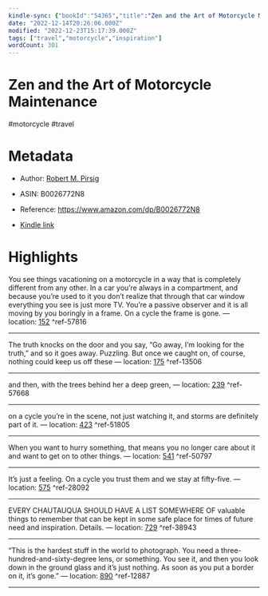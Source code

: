 ```yaml
---
kindle-sync: {"bookId":"54365","title":"Zen and the Art of Motorcycle Maintenance: An Inquiry Into Values","author":"Robert M. Pirsig","asin":"B0026772N8","lastAnnotatedDate":"2021-02-03","bookImageUrl":"https://m.media-amazon.com/images/I/71tZgyVVbfL._SY160.jpg","highlightsCount":8}
date: "2022-12-14T20:26:06.000Z"
modified: "2022-12-23T15:17:39.000Z"
tags: ["travel","motorcycle","inspiration"]
wordCount: 301
---
```

# Zen and the Art of Motorcycle Maintenance

#motorcycle #travel 

# Metadata

* Author: [Robert M. Pirsig](https://www.amazon.com/Robert-M-Pirsig/e/B000AP5XN4/ref=dp_byline_cont_ebooks_1)

* ASIN: B0026772N8

* Reference: <https://www.amazon.com/dp/B0026772N8>

* [Kindle link](kindle://book?action=open&asin=B0026772N8)

# Highlights

You see things vacationing on a motorcycle in a way that is completely different from any other. In a car you’re always in a compartment, and because you’re used to it you don’t realize that through that car window everything you see is just more TV. You’re a passive observer and it is all moving by you boringly in a frame. On a cycle the frame is gone. — location: [152](kindle://book?action=open&asin=B0026772N8&location=152) ^ref-57816

---

The truth knocks on the door and you say, “Go away, I’m looking for the truth,” and so it goes away. Puzzling. But once we caught on, of course, nothing could keep us off these — location: [175](kindle://book?action=open&asin=B0026772N8&location=175) ^ref-13506

---

and then, with the trees behind her a deep green, — location: [239](kindle://book?action=open&asin=B0026772N8&location=239) ^ref-57668

---

on a cycle you’re in the scene, not just watching it, and storms are definitely part of it. — location: [423](kindle://book?action=open&asin=B0026772N8&location=423) ^ref-51805

---

When you want to hurry something, that means you no longer care about it and want to get on to other things. — location: [541](kindle://book?action=open&asin=B0026772N8&location=541) ^ref-50797

---

It’s just a feeling. On a cycle you trust them and we stay at fifty-five. — location: [575](kindle://book?action=open&asin=B0026772N8&location=575) ^ref-28092

---

EVERY CHAUTAUQUA SHOULD HAVE A LIST SOMEWHERE OF valuable things to remember that can be kept in some safe place for times of future need and inspiration. Details. — location: [729](kindle://book?action=open&asin=B0026772N8&location=729) ^ref-38943

---

“This is the hardest stuff in the world to photograph. You need a three-hundred-and-sixty-degree lens, or something. You see it, and then you look down in the ground glass and it’s just nothing. As soon as you put a border on it, it’s gone.” — location: [890](kindle://book?action=open&asin=B0026772N8&location=890) ^ref-12887

---
